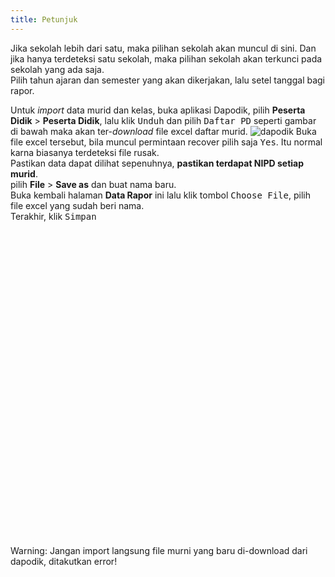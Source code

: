 ```yaml
---
title: Petunjuk
---
```


Jika sekolah lebih dari satu, maka pilihan sekolah akan muncul di sini. Dan jika hanya terdeteksi satu sekolah, maka pilihan sekolah akan terkunci pada sekolah yang ada saja.<br>
Pilih tahun ajaran dan semester yang akan dikerjakan, lalu setel tanggal bagi rapor.

Untuk _import_ data murid dan kelas, buka aplikasi Dapodik, pilih **Peserta Didik** > **Peserta Didik**, lalu klik <kbd class="kbd">Unduh</kbd> dan pilih <kbd class="kbd">Daftar PD</kbd> seperti gambar di bawah maka akan ter-_download_ file excel daftar murid.
![dapodik](/unduhpd.png)
Buka file excel tersebut, bila muncul permintaan recover pilih saja <kbd class="kbd">Yes</kbd>. Itu normal karna biasanya terdeteksi file rusak.<br>
Pastikan data dapat dilihat sepenuhnya, **pastikan terdapat NIPD setiap murid**.<br> pilih **File** > **Save as** dan buat nama baru.<br>
Buka kembali halaman **Data Rapor** ini lalu klik tombol <kbd class="kbd">Choose File</kbd>, pilih file excel yang sudah beri nama.<br>
Terakhir, klik <kbd class="kbd">Simpan</kbd>

<div role="alert" class="alert alert-warning">
  <svg xmlns="http://www.w3.org/2000/svg" class="h-6 w-6 shrink-0 stroke-current" fill="none" viewBox="0 0 24 24">
    <path stroke-linecap="round" stroke-linejoin="round" stroke-width="2" d="M12 9v2m0 4h.01m-6.938 4h13.856c1.54 0 2.502-1.667 1.732-3L13.732 4c-.77-1.333-2.694-1.333-3.464 0L3.34 16c-.77 1.333.192 3 1.732 3z" />
  </svg>
  <span>Warning: Jangan import langsung file murni yang baru di-download dari dapodik, ditakutkan error!</span>
</div>
